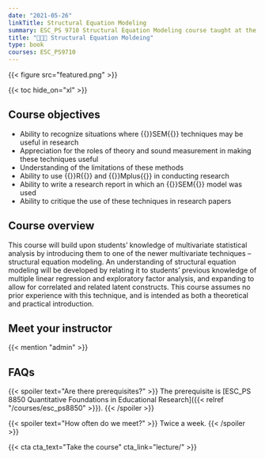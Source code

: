 ```yaml
---
date: "2021-05-26"
linkTitle: Structural Equation Modeling
summary: ESC_PS 9710 Structural Equation Modeling course taught at the University of Missouri.
title: "👩🏻‍🎓 Structural Equation Moldeing"
type: book
courses: ESC_PS9710
---
```


{{< figure src="featured.png" >}}

{{< toc hide_on="xl" >}}

## Course objectives

- Ability to recognize situations where {{<hl>}}SEM{{</hl>}} techniques may be useful in research
- Appreciation for the roles of theory and sound measurement in making these techniques useful
- Understanding of the limitations of these methods
- Ability to use {{<hl>}}R{{</hl>}} and {{<hl>}}Mplus{{</hl>}} in conducting research
- Ability to write a research report in which  an {{<hl>}}SEM{{</hl>}} model was used
- Ability to critique the use of these techniques in research papers


## Course overview

This course will build upon students’ knowledge of multivariate statistical analysis by introducing them to one of the newer multivariate techniques – structural equation modeling. An understanding of structural equation modeling will be developed by relating it to students’ previous knowledge of multiple linear regression and exploratory factor analysis, and expanding to allow for correlated and related latent constructs. This course assumes no prior experience with this technique, and is intended as both a theoretical and practical introduction.  


## Meet your instructor

{{< mention "admin" >}}

## FAQs

{{< spoiler text="Are there prerequisites?" >}}
The prerequisite is [ESC_PS 8850 Quantitative Foundations in Educational Research]({{< relref "/courses/esc_ps8850" >}}).
{{< /spoiler >}}


{{< spoiler text="How often do we meet?" >}}
Twice a week.
{{< /spoiler >}}

{{< cta cta_text="Take the course" cta_link="lecture/" >}}
